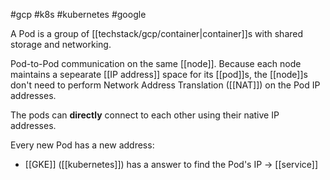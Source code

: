 #gcp #k8s #kubernetes #google 

A Pod is a group of [[techstack/gcp/container|container]]s with shared storage and networking.

Pod-to-Pod communication on the same [[node]].
Because each node maintains a sepearate [[IP address]] space for its [[pod]]s, the [[node]]s don't need to perform Network Address Translation ([[NAT]]) on the Pod IP addresses. 

The pods can **directly** connect to each other using their native IP addresses.

Every new Pod has a new address:
- [[GKE]] ([[kubernetes]]) has a answer to find the Pod's IP -> [[service]]